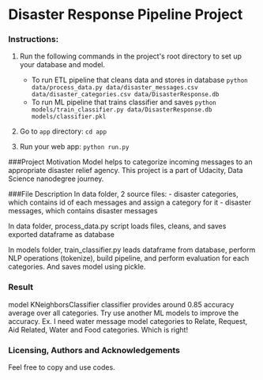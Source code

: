 # Disaster Response Pipeline Project

### Instructions:
1. Run the following commands in the project's root directory to set up your database and model.

    - To run ETL pipeline that cleans data and stores in database
        `python data/process_data.py data/disaster_messages.csv data/disaster_categories.csv data/DisasterResponse.db`
    - To run ML pipeline that trains classifier and saves
        `python models/train_classifier.py data/DisasterResponse.db models/classifier.pkl`

2. Go to `app` directory: `cd app`

3. Run your web app: `python run.py`

###Project Motivation
Model helps to categorize incoming messages to an appropriate disaster relief agency.
This project is a part of Udacity, Data Science nanodegree journey. 

###File Description
In data folder, 2 source files:
	- disaster categories, which contains id of each messages and assign a category for it
	- disaster messages, which contains disaster messages 

In data folder, process_data.py script loads files, cleans, and saves exported dataframe as database

In models folder, train_classifier.py leads dataframe from database, perform NLP operations (tokenize), build pipeline, and perform evaluation for each categories.
And saves model using pickle. 

### Result
model KNeighborsClassifier classifier provides around 0.85 accuracy average over all categories. 
Try use another ML models to improve the accuracy. 
Ex. I need water message model categories to Relate, Request, Aid Related, Water and Food categories. Which is right!


### Licensing, Authors and Acknowledgements
Feel free to copy and use codes.
